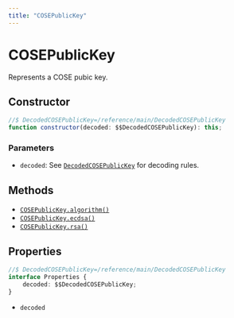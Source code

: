 ```yaml
---
title: "COSEPublicKey"
---
```


# COSEPublicKey

Represents a COSE pubic key.

## Constructor

```ts
//$ DecodedCOSEPublicKey=/reference/main/DecodedCOSEPublicKey
function constructor(decoded: $$DecodedCOSEPublicKey): this;
```

### Parameters

- `decoded`: See [`DecodedCOSEPublicKey`](/reference/main/DecodedCOSEPublicKey) for decoding rules.

## Methods

- [`COSEPublicKey.algorithm()`](/reference/main/COSEPublicKey/algorithm)
- [`COSEPublicKey.ecdsa()`](/reference/main/COSEPublicKey/ecdsa)
- [`COSEPublicKey.rsa()`](/reference/main/COSEPublicKey/rsa)

## Properties

```ts
//$ DecodedCOSEPublicKey=/reference/main/DecodedCOSEPublicKey
interface Properties {
	decoded: $$DecodedCOSEPublicKey;
}
```

- `decoded`
